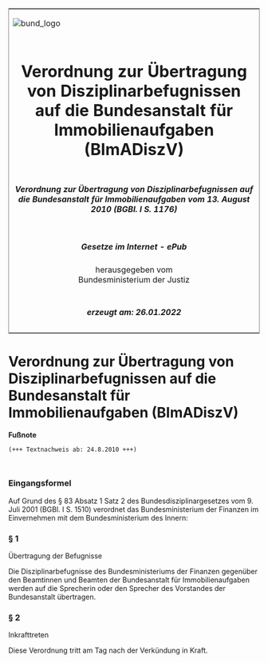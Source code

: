 <span id="DECKBLATT.html"></span>

<table border="0" frame="border" width="100%">

<tr valign="top">

<td align="left">

![bund\_logo](BfJ_2021_Web_de_de.gif)

</td>

<td align="right">

 

</td>

</tr>

<tr align="center" valign="middle">

<td colspan="2">

# Verordnung zur Übertragung von Disziplinarbefugnissen auf die Bundesanstalt für Immobilienaufgaben (BImADiszV)

</td>

</tr>

<tr align="center" valign="middle">

<td colspan="2">

##### Verordnung zur Übertragung von Disziplinarbefugnissen auf die Bundesanstalt für Immobilienaufgaben vom 13. August 2010 (BGBl. I S. 1176)

</td>

</tr>

<tr align="center" valign="middle">

<td colspan="2">

  
  

##### Gesetze im Internet - ePub  
  
herausgegeben vom  
Bundesministerium der Justiz

</td>

</tr>

<tr align="center" valign="bottom">

<td colspan="2">

  
  

##### erzeugt am: 26.01.2022

</td>

</tr>

</table>

<span id="BJNR117600010.html"></span>

# Verordnung zur Übertragung von Disziplinarbefugnissen auf die Bundesanstalt für Immobilienaufgaben (BImADiszV)

<div>

  
**Fußnote**

<div class="jnhtml">

<div>

<div class="jurAbsatz">

  

``` 
(+++ Textnachweis ab: 24.8.2010 +++)

 
```

</div>

</div>

</div>

</div>

<span id="BJNR117600010BJNE000100000.html"></span>

### Eingangsformel  

<div>

<div class="jnhtml">

<div>

<div class="jurAbsatz">

Auf Grund des § 83 Absatz 1 Satz 2 des Bundesdisziplinargesetzes vom 9.
Juli 2001 (BGBl. I S. 1510) verordnet das Bundesministerium der Finanzen
im Einvernehmen mit dem Bundesministerium des Innern:

</div>

</div>

</div>

</div>

<span id="BJNR117600010BJNE000200000.html"></span>

### § 1  
Übertragung der Befugnisse

<div>

<div class="jnhtml">

<div>

<div class="jurAbsatz">

Die Disziplinarbefugnisse des Bundesministeriums der Finanzen gegenüber
den Beamtinnen und Beamten der Bundesanstalt für Immobilienaufgaben
werden auf die Sprecherin oder den Sprecher des Vorstandes der
Bundesanstalt übertragen.

</div>

</div>

</div>

</div>

<span id="BJNR117600010BJNE000300000.html"></span>

### § 2  
Inkrafttreten

<div>

<div class="jnhtml">

<div>

<div class="jurAbsatz">

Diese Verordnung tritt am Tag nach der Verkündung in Kraft.

</div>

</div>

</div>

</div>
